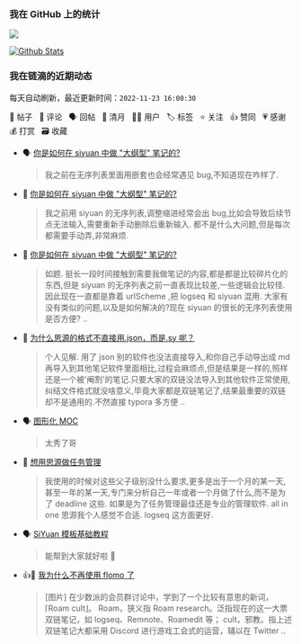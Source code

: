 ### 我在 GitHub 上的统计

<a title="Hits" target="_blank" href="https://github.com/Crowds21/Crowds21"><img src="https://hits.b3log.org/crowds21/crowds21.svg"></a>

[![Github Stats](https://github-readme-stats.vercel.app/api?username=crowds21&theme=tokyonight&show_icons=true)](https://github.com/crowds21)

<!--events start -->

### 我在链滴的近期动态

每天自动刷新，最近更新时间：`2022-11-23 16:00:30`

📝 帖子 &nbsp; 💬 评论 &nbsp; 🗣 回帖 &nbsp; 🌙 清月 &nbsp; 👨‍💻 用户 &nbsp; 🏷️ 标签 &nbsp; ⭐️ 关注 &nbsp; 👍 赞同 &nbsp; 💗 感谢 &nbsp; 💰 打赏 &nbsp; 🗃 收藏

* 🗣 [你是如何在 siyuan 中做 "大纲型" 笔记的?](https://ld246.com/article/1663579250394/comment/1663588839142#comments)

  > 我之前在无序列表里面用嵌套也会经常遇见 bug,不知道现在咋样了.
* 💬 [你是如何在 siyuan 中做 "大纲型" 笔记的?](https://ld246.com/article/1663579250394/comment/1663662465634#comments)

  > 我之前用 siyuan 的无序列表,调整缩进经常会出 bug,比如会导致后续节点无法输入,需要重新手动删除后重新输入. 都不是什么大问题,但是每次都需要手动弄,非常麻烦.
* 📝 [你是如何在 siyuan 中做 "大纲型" 笔记的?](https://ld246.com/article/1663579250394)

  > 如题. 挺长一段时间接触到需要我做笔记的内容,都是都是比较碎片化的东西,但是 siyuan 的无序列表之前一直表现比较差,一些逻辑会比较怪. 因此现在一直都是靠着 urlScheme ,把 logseq 和 siyuan 混用. 大家有没有类似的问题,以及是如何解决的?现在 siyuan 的很长的无序列表使用是否方便? ..
* 💬 [为什么思源的格式不直接用.json，而是.sy 呢？](https://ld246.com/article/1662720201124/comment/1662746944225#comments)

  > 个人见解. 用了 json 别的软件也没法直接导入,和你自己手动导出成 md 再导入到其他笔记软件里面相比,过程会麻烦点,但是结果是一样的,照样还是一个被'阉割'的笔记.只要大家的双链没法导入到其他软件正常使用,纠结文件格式就没啥意义,毕竟大家都是双链笔记了,结果最重要的双链却不是通用的.不然直接 typora 多方便 ..
* 🗣 [图形化 MOC](https://ld246.com/article/1651644047647/comment/1651652172464#comments)

  > 太秀了哥
* 💬 [想用思源做任务管理](https://ld246.com/article/1639214192246/comment/1650885253036#comments)

  > 我使用的时候对这些父子级别没什么要求,更多是出于一个月的某一天,甚至一年的某一天,专门来分析自己一年或者一个月做了什么,而不是为了 deadline 这些. 如果是为了任务管理最佳还是专业的管理软件. all in one 思源我个人感觉不合适. logseq 这方面更好.
* 🗣 [SiYuan 模板基础教程](https://ld246.com/article/1627298479208/comment/1648806106931#comments)

  > 能帮到大家就好啦 🎉
* 👍📝 [我为什么不再使用 flomo 了](https://ld246.com/article/1650618547948)

  > [图片] 在少数派的会员群讨论中，学到了一个比较有意思的新词，⌈Roam cult⌋。 Roam，狭义指 Roam research。泛指现在的这一大票双链笔记，如 logseq、Remnote、Roamedit 等； cult，邪教。指上述双链笔记大都采用 Discord 进行游戏工会式的运营，辅以在 Twitter ..


<!--events end -->
